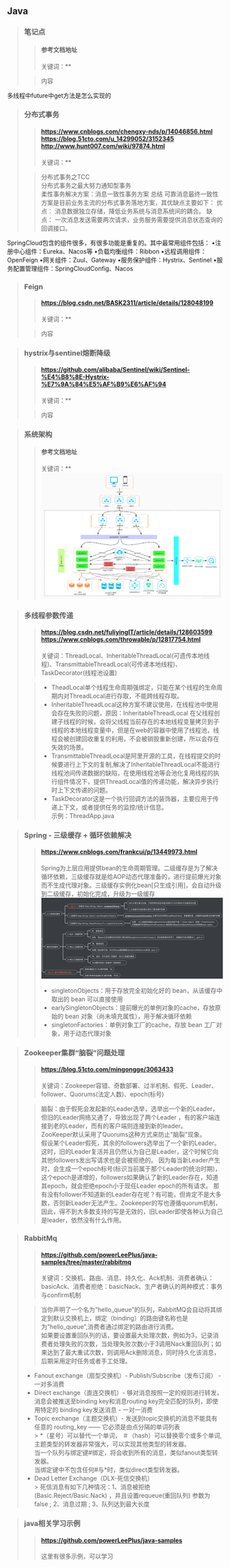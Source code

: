 ## Java

> ### 笔记点
>> #### 参考文档地址
>> 关键词：**
>
>> 内容
>
>

多线程中future中get方法是怎么实现的

> ### 分布式事务
>> #### https://www.cnblogs.com/chengxy-nds/p/14046856.html  https://blog.51cto.com/u_14299052/3152345  http://www.hunt007.com/wiki/97874.html
>> 关键词：**
>
>> 分布式事务之TCC  
> 分布式事务之最大努力通知型事务  
> 柔性事务解决方案：消息一致性事务方案
> 总结
可靠消息最终一致性方案是目前业务主流的分布式事务落地方案，其优缺点主要如下：
优点： 消息数据独立存储，降低业务系统与消息系统间的耦合。
缺点： 一次消息发送需要两次请求，业务服务需要提供消息状态查询的回调接口。

SpringCloud包含的组件很多，有很多功能是重复的。其中最常用组件包括：
•注册中心组件：Eureka、Nacos等
•负载均衡组件：Ribbon
•远程调用组件：OpenFeign
•网关组件：Zuul、Gateway
•服务保护组件：Hystrix、Sentinel
•服务配置管理组件：SpringCloudConfig、Nacos


> ### Feign
>> #### https://blog.csdn.net/BASK2311/article/details/128048199
>> 关键词：**
>
>> 内容
>

> ### hystrix与sentinel熔断降级
>> #### https://github.com/alibaba/Sentinel/wiki/Sentinel-%E4%B8%8E-Hystrix-%E7%9A%84%E5%AF%B9%E6%AF%94
>> 关键词：**
>
>> 内容
>

> ### 系统架构
>> #### 参考文档地址  
>> 关键词：**
>![img_1.png](../img/img_1.png)

> ### 多线程参数传递
>> ####  https://blog.csdn.net/fuliyingIT/article/details/128603599 <br> https://www.cnblogs.com/throwable/p/12817754.html
>> 关键词：ThreadLocal、InheritableThreadLocal(可遗传本地线程)、TransmittableThreadLocal(可传递本地线程)、TaskDecorator(线程池设置)
>
>> - TheadLocal单个线程生命周期强绑定，只能在某个线程的生命周期内对ThreadLocal进行存取，不能跨线程存取。
>> - InheritableThreadLocal这种方案不建议使用，在线程池中使用会存在失败的问题，原因：InheritableThreadLocal 在父线程创建子线程的时候，会将父线程当前存在的本地线程变量拷贝到子线程的本地线程变量中，但是在web的容器中使用了线程池，线程会被创建回收重复的利用，不会被销毁重新创建，所以会存在失效的场景。  
>> - TransmittableThreadLocal是阿里开源的工具，在线程提交的时候要进行上下文的复制,解决了InheritableThreadLocal不能进行线程池间传递数据的缺陷，在使用线程池等会池化复用线程的执行组件情况下，提供ThreadLocal值的传递功能，解决异步执行时上下文传递的问题。  
>> - TaskDecorator这是一个执行回调方法的装饰器，主要应用于传递上下文，或者提供任务的监控/统计信息。  
>> 示例：ThreadApp.java
>


> ### Spring - 三级缓存 + 循环依赖解决
>> #### https://www.cnblogs.com/frankcui/p/13449973.html  
>> Spring为上层应用提供bean的生命周期管理。二级缓存是为了解决循环依赖，三级缓存就是给AOP动态代理准备的，进行提前爆光对象而不生成代理对象。三级缓存实例化bean[只生成引用]，会自动升级到二级缓存，初始化完成，升级为一级缓存 <br>
>![img.png](../img/img.png)
>> - singletonObjects：用于存放完全初始化好的 bean，从该缓存中取出的 bean 可以直接使用  
>> - earlySingletonObjects：提前曝光的单例对象的cache，存放原始的 bean 对象（尚未填充属性），用于解决循环依赖  
>> - singletonFactories：单例对象工厂的cache，存放 bean 工厂对象，用于动态代理对象
> 


> ### Zookeeper集群“脑裂”问题处理
>> #### https://blog.51cto.com/mingongge/3063433 <br>
>> 关键词：Zookeeper容错、奇数部署、过半机制、假死、Leader、follower、Quorums(法定人数)、epoch(标号) <br>
>
>> 脑裂：由于假死会发起新的Leader选举，选举出一个新的Leader，但旧的Leader网络又通了，导致出现了两个Leader ，有的客户端连接到老的Leader，而有的客户端则连接到新的leader。<br>
ZooKeeper默认采用了Quorums这种方式来防止"脑裂"现象。<br/>
假设某个Leader假死，其余的followers选举出了一个新的Leader。这时，旧的Leader复活并且仍然认为自己是Leader，这个时候它向其他followers发出写请求也是会被拒绝的。
因为每当新Leader产生时，会生成一个epoch标号(标识当前属于那个Leader的统治时期)，这个epoch是递增的，followers如果确认了新的Leader存在，知道其epoch，就会拒绝epoch小于现任Leader epoch的所有请求。
那有没有follower不知道新的Leader存在呢？有可能，但肯定不是大多数，否则新Leader无法产生。Zookeeper的写也遵循quorum机制，因此，得不到大多数支持的写是无效的，旧Leader即使各种认为自己是leader，依然没有什么作用。
>


> ### RabbitMq
>> #### https://github.com/powerLeePlus/java-samples/tree/master/rabbitmq   <br>
>> 关键词：交换机、路由、消息、持久化、Ack机制、消费者确认：basicAck、消费者拒绝：basicNack、生产者确认的两种模式：事务与confirm机制<br>
>
>> 当你声明了一个名为”hello_queue”的队列，RabbitMQ会自动将其绑定到默认交换机上，绑定（binding）的路由键名称也是为”hello_queue”,消费者通过绑定的路由进行消费。<br>
> 如果要设置重回队列的话，要设置最大处理次数，例如为3，记录消费者处理失败的次数，当处理失败次数小于3调用Nack重回队列；如果达到了最大重试次数，则调用Ack删除消息，同时持久化该消息，后期采用定时任务或者手工处理。
> - Fanout exchange（扇型交换机）- Publish/Subscribe（发布订阅） - 一对多消费
> - Direct exchange（直连交换机）- 够对消息按照一定的规则进行转发，消息会被推送至binding key和消息routing key完全匹配的队列，即使用特定的 binding key发送消息 - 一对一消费
> - Topic exchange（主题交换机）- 发送到topic交换机的消息不能具有任意的  routing_key —— 它必须是由点分隔的单词列表   
    > \*（星号）可以替代一个单词， ＃（hash）可以替换零个或多个单词, 主题类型的转发器非常强大，可以实现其他类型的转发器。  
    当一个队列与绑定键#绑定，将会收到所有的消息，类似fanout类型转发器。    
    当绑定键中不包含任何#与\*时，类似direct类型转发器。
> - Dead Letter Exchange（DLX-死信交换机）  
    > 死信消息有如下几种情况：1、消息被拒绝(Basic.Reject/Basic.Nack) ，井且设置requeue(重回队列) 参数为false ; 2、消息过期 ; 3、队列达到最大长度
>

> ### java相关学习示例
>> #### https://github.com/powerLeePlus/java-samples <br>
>> 这里有很多示例，可以学习




 